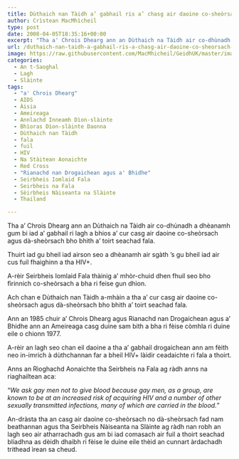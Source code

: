 ```yaml
---
title: Dùthaich nan Tàidh a’ gabhail ris a’ chasg air daoine co-sheòrsach agus dà-sheòrsach bho bhith a’ toirt seachad fala
author: Crìstean MacMhìcheil
type: post
date: 2008-04-05T18:35:16+00:00
excerpt: "Tha a' Chrois Dhearg ann an Dùthaich na Tàidh air co-dhùnadh a dhèanamh gum bi iad a' gabhail ri lagh a bhios a' cur casg air daoine co-sheòrsach agus dà-sheòrsach bho bhith a' toirt seachad fala."
url: /duthaich-nan-taidh-a-gabhail-ris-a-chasg-air-daoine-co-sheorsach-agus-da-sheorsach-bho-bhith-a-toirt-seachad-fala/
image: https://raw.githubusercontent.com/MacMhicheil/GeidhUK/master/images/.jpg
categories:
  - An t-Saoghal
  - Lagh
  - Slàinte
tags:
  - "a' Chrois Dhearg"
  - AIDS
  - Àisia
  - Ameireaga
  - Annlachd Inneamh Dìon-slàinte
  - Bhìoras Dìon-slàinte Daonna
  - Dùthaich nan Tàidh
  - fala
  - fuil
  - HIV
  - Na Stàitean Aonaichte
  - Red Cross
  - "Rianachd nan Drogaichean agus a' Bhidhe"
  - Seirbheis Iomlaid Fala
  - Seirbheis na Fala
  - Sèirbheis Nàiseanta na Slàinte
  - Thailand

---
```

Tha a&#8217; Chrois Dhearg ann an Dùthaich na Tàidh air co-dhùnadh a dhèanamh gum bi iad a&#8217; gabhail ri lagh a bhios a&#8217; cur casg air daoine co-sheòrsach agus dà-sheòrsach bho bhith a&#8217; toirt seachad fala.

Thuirt iad gu bheil iad airson seo a dhèanamh air sgàth &#8217;s gu bheil iad air cus fuil fhaighinn a tha HIV+.

A-rèir Seirbheis Iomlaid Fala thàinig a&#8217; mhòr-chuid dhen fhuil seo bho fìrinnich co-sheòrsach a bha ri feise gun dhìon.

Ach chan e Dùthaich nan Tàidh a-mhàin a tha a&#8217; cur casg air daoine co-sheòrsach agus dà-sheòrsach bho bhith a&#8217; toirt seachad fala.

Ann an 1985 chuir a&#8217; Chrois Dhearg agus Rianachd nan Drogaichean agus a&#8217; Bhidhe ann an Ameireaga casg duine sam bith a bha ri fèise còmhla ri duine eile o chionn 1977.

A-rèir an lagh seo chan eil daoine a tha a&#8217; gabhail drogaichean ann am fèith neo in-imrich à dùthchannan far a bheil HIV+ làidir ceadaichte ri fala a thoirt.

Anns an Rìoghachd Aonaichte tha Seirbheis na Fala ag ràdh anns na riaghailtean aca:

&#8220;_We ask gay men not to give blood because gay men, as a group, are known to be at an increased risk of acquiring HIV and a number of other sexually transmitted infections, many of which are carried in the blood._&#8221;

An-dràsta tha an casg air daoine co-sheòrsach no dà-sheòrsach fad nam beathannan agus tha Seirbheis Nàiseanta na Slàinte ag ràdh nan robh an lagh seo air atharrachadh gus am bi iad comasach air fuil a thoirt seachad bliadhna as dèidh dhaibh ri fèise le duine eile thèid an cunnart àrdachadh trithead ìrean sa cheud.
